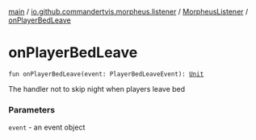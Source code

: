 [main](../../index.md) / [io.github.commandertvis.morpheus.listener](../index.md) / [MorpheusListener](index.md) / [onPlayerBedLeave](./on-player-bed-leave.md)

# onPlayerBedLeave

`fun onPlayerBedLeave(event: PlayerBedLeaveEvent): `[`Unit`](https://kotlinlang.org/api/latest/jvm/stdlib/kotlin/-unit/index.html)

The handler not to skip night when players leave bed

### Parameters

`event` - an event object